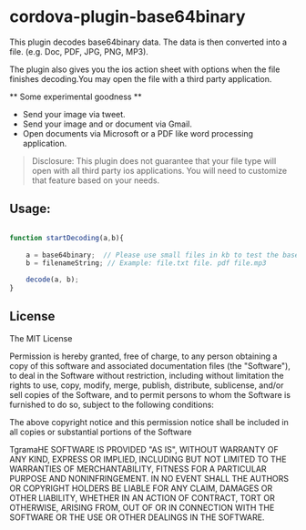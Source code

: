 cordova-plugin-base64binary
============

This plugin decodes base64binary data. The data is then converted into a file. (e.g. Doc, PDF, JPG, PNG, MP3).

The plugin also gives you the ios action sheet with options when the file finishes decoding.You may open the file with a third party application. 

** Some experimental goodness **
* Send your image via tweet.
* Send your image and or document via Gmail.
* Open documents via Microsoft or a PDF like word processing application.
 

> Disclosure: This plugin does not guarantee that your file type will open with all third party ios applications. You will need to customize that feature based on your needs.

Usage:
------

```javascript

function startDecoding(a,b){
    
    a = base64binary;  // Please use small files in kb to test the base64binary string.
    b = filenameString; // Example: file.txt file. pdf file.mp3

    decode(a, b);
}

```

## License

The MIT License

Permission is hereby granted, free of charge, to any person obtaining a copy of this software and associated documentation files (the "Software"), to deal in the Software without restriction, including without limitation the rights to use, copy, modify, merge, publish, distribute, sublicense, and/or sell copies of the Software, and to permit persons to whom the Software is furnished to do so, subject to the following conditions:

The above copyright notice and this permission notice shall be included in all copies or substantial portions of the Software

TgramaHE SOFTWARE IS PROVIDED "AS IS", WITHOUT WARRANTY OF ANY KIND, EXPRESS OR IMPLIED, INCLUDING BUT NOT LIMITED TO THE WARRANTIES OF MERCHANTABILITY, FITNESS FOR A PARTICULAR PURPOSE AND NONINFRINGEMENT. IN NO EVENT SHALL THE AUTHORS OR COPYRIGHT HOLDERS BE LIABLE FOR ANY CLAIM, DAMAGES OR OTHER LIABILITY, WHETHER IN AN ACTION OF CONTRACT, TORT OR OTHERWISE, ARISING FROM, OUT OF OR IN CONNECTION WITH THE SOFTWARE OR THE USE OR OTHER DEALINGS IN THE SOFTWARE.
